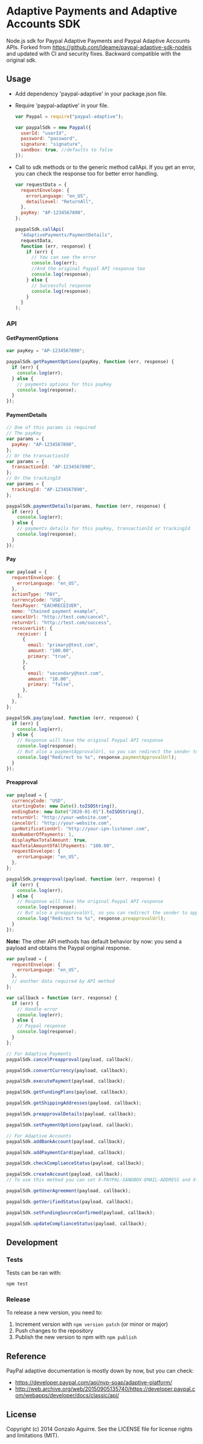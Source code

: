 # Adaptive Payments and Adaptive Accounts SDK

Node.js sdk for Paypal Adaptive Payments and Paypal Adaptive Accounts APIs. Forked from https://github.com/Ideame/paypal-adaptive-sdk-nodejs
and updated with CI and security fixes. Backward compatible with the original sdk.

## Usage

- Add dependency 'paypal-adaptive' in your package.json file.
- Require 'paypal-adaptive' in your file.

  ```js
  var Paypal = require("paypal-adaptive");

  var paypalSdk = new Paypal({
    userId: "userId",
    password: "password",
    signature: "signature",
    sandbox: true, //defaults to false
  });
  ```

- Call to sdk methods or to the generic method callApi. If you get an error, you can check the response too for better error handling.

  ```js
  var requestData = {
    requestEnvelope: {
      errorLanguage: "en_US",
      detailLevel: "ReturnAll",
    },
    payKey: "AP-1234567890",
  };

  paypalSdk.callApi(
    "AdaptivePayments/PaymentDetails",
    requestData,
    function (err, response) {
      if (err) {
        // You can see the error
        console.log(err);
        //And the original Paypal API response too
        console.log(response);
      } else {
        // Successful response
        console.log(response);
      }
    }
  );
  ```

### API

#### GetPaymentOptions

```js
var payKey = "AP-1234567890";

paypalSdk.getPaymentOptions(payKey, function (err, response) {
  if (err) {
    console.log(err);
  } else {
    // payments options for this payKey
    console.log(response);
  }
});
```

#### PaymentDetails

```js
// One of this params is required
// The payKey
var params = {
  payKey: "AP-1234567890",
};
// Or the transactionId
var params = {
  transactionId: "AP-1234567890",
};
// Or the trackingId
var params = {
  trackingId: "AP-1234567890",
};

paypalSdk.paymentDetails(params, function (err, response) {
  if (err) {
    console.log(err);
  } else {
    // payments details for this payKey, transactionId or trackingId
    console.log(response);
  }
});
```

#### Pay

```js
var payload = {
  requestEnvelope: {
    errorLanguage: "en_US",
  },
  actionType: "PAY",
  currencyCode: "USD",
  feesPayer: "EACHRECEIVER",
  memo: "Chained payment example",
  cancelUrl: "http://test.com/cancel",
  returnUrl: "http://test.com/success",
  receiverList: {
    receiver: [
      {
        email: "primary@test.com",
        amount: "100.00",
        primary: "true",
      },
      {
        email: "secondary@test.com",
        amount: "10.00",
        primary: "false",
      },
    ],
  },
};

paypalSdk.pay(payload, function (err, response) {
  if (err) {
    console.log(err);
  } else {
    // Response will have the original Paypal API response
    console.log(response);
    // But also a paymentApprovalUrl, so you can redirect the sender to checkout easily
    console.log("Redirect to %s", response.paymentApprovalUrl);
  }
});
```

#### Preapproval

```js
var payload = {
  currencyCode: "USD",
  startingDate: new Date().toISOString(),
  endingDate: new Date("2020-01-01").toISOString(),
  returnUrl: "http://your-website.com",
  cancelUrl: "http://your-website.com",
  ipnNotificationUrl: "http://your-ipn-listener.com",
  maxNumberOfPayments: 1,
  displayMaxTotalAmount: true,
  maxTotalAmountOfAllPayments: "100.00",
  requestEnvelope: {
    errorLanguage: "en_US",
  },
};

paypalSdk.preapproval(payload, function (err, response) {
  if (err) {
    console.log(err);
  } else {
    // Response will have the original Paypal API response
    console.log(response);
    // But also a preapprovalUrl, so you can redirect the sender to approve the payment easily
    console.log("Redirect to %s", response.preapprovalUrl);
  }
});
```

**Note:**
The other API methods has default behavior by now: you send a payload and obtains the Paypal original response.

```js
var payload = {
  requestEnvelope: {
    errorLanguage: "en_US",
  },
  // another data required by API method
};

var callback = function (err, response) {
  if (err) {
    // Handle error
    console.log(err);
  } else {
    // Paypal response
    console.log(response);
  }
};

// For Adaptive Payments
paypalSdk.cancelPreapproval(payload, callback);

paypalSdk.convertCurrency(payload, callback);

paypalSdk.executePayment(payload, callback);

paypalSdk.getFundingPlans(payload, callback);

paypalSdk.getShippingAddresses(payload, callback);

paypalSdk.preapprovalDetails(payload, callback);

paypalSdk.setPaymentOptions(payload, callback);

// For Adaptive Accounts
paypalSdk.addBankAccount(payload, callback);

paypalSdk.addPaymentCard(payload, callback);

paypalSdk.checkComplianceStatus(payload, callback);

paypalSdk.createAccount(payload, callback);
// To use this method you can set X-PAYPAL-SANDBOX-EMAIL-ADDRESS and X-PAYPAL-DEVICE-IPADDRESS headers passing 'sandboxEmailAddress' and 'deviceIpAddress' properties on config

paypalSdk.getUserAgreement(payload, callback);

paypalSdk.getVerifiedStatus(payload, callback);

paypalSdk.setFundingSourceConfirmed(payload, callback);

paypalSdk.updateComplianceStatus(payload, callback);
```

## Development

### Tests

Tests can be ran with:

```sh
npm test
```

### Release

To release a new version, you need to:

1. Increment version with `npm version patch` (or minor or major)
2. Push changes to the repository
3. Publish the new version to npm with `npm publish`

## Reference

PayPal adaptive documentation is mostly down by now, but you can check:

- https://developer.paypal.com/api/nvp-soap/adaptive-platform/
- http://web.archive.org/web/20150905135740/https://developer.paypal.com/webapps/developer/docs/classic/api/

## License

Copyright (c) 2014 Gonzalo Aguirre. See the LICENSE file for license rights and limitations (MIT).
